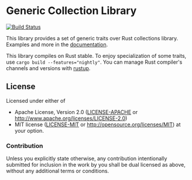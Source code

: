 Generic Collection Library
==========================

[![Build Status](https://app.travis-ci.com/ptal/gcollections.svg?branch=master)](https://app.travis-ci.com/ptal/gcollections)


This library provides a set of generic traits over Rust collections library.
Examples and more in the [documentation](https://docs.rs/gcollections/).

This library compiles on Rust stable.
To enjoy specialization of some traits, use `cargo build --features="nightly"`.
You can manage Rust compiler's channels and versions with [rustup](www.rustup.rs).

## License

Licensed under either of
 * Apache License, Version 2.0 ([LICENSE-APACHE](LICENSE-APACHE) or http://www.apache.org/licenses/LICENSE-2.0)
 * MIT license ([LICENSE-MIT](LICENSE-MIT) or http://opensource.org/licenses/MIT)
at your option.

### Contribution

Unless you explicitly state otherwise, any contribution intentionally submitted for inclusion in the work by you shall be dual licensed as above, without any additional terms or conditions.

